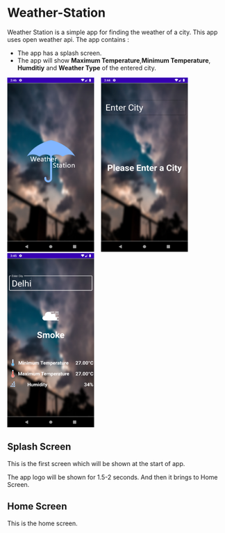# Weather-Station

Weather Station is a simple app for finding the weather of a city. This app uses open weather api. The app contains :
- The app has a splash screen.
- The app will show **Maximum Temperature**,**Minimum Temperature**, **Humditiy** and **Weather Type** of the entered city.

<img src="splash.png" height="400px" width="200px">&nbsp;&nbsp;&nbsp;&nbsp;<img src="without_selected.png" height="400px" width="200px">&nbsp;&nbsp;&nbsp;&nbsp;<img src="weather_data.png" height="400px" width="200px">

## Splash Screen
This is the first screen which will be shown at the start of app.

The app logo will be shown for 1.5-2 seconds. And then it brings to Home Screen.

## Home Screen
This is the home screen. 

<!--stackedit_data:
eyJoaXN0b3J5IjpbMjUxNzIyMjUsLTg5NzE0MzA4Miw3NTY2Nj
I4NzcsMTk4NjY1NDY2Nl19
-->